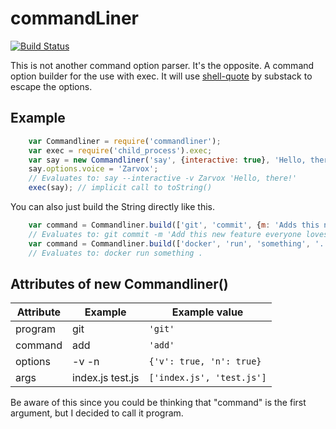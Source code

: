 # commandLiner

[![Build Status](https://travis-ci.org/finnp/commandLiner.svg?branch=master)](https://travis-ci.org/finnp/commandLiner)

This is not another command option parser. It's the opposite. A command option builder for the use with exec. It will use
[shell-quote](https://github.com/substack/node-shell-quote) by substack to escape the options. 

## Example

```javascript
	var Commandliner = require('commandliner');
	var exec = require('child_process').exec;
	var say = new Commandliner('say', {interactive: true}, 'Hello, there!');
	say.options.voice = 'Zarvox';
	// Evaluates to: say --interactive -v Zarvox 'Hello, there!'
	exec(say); // implicit call to toString()
```

You can also just build the String directly like this.

```javascript
    var command = Commandliner.build(['git', 'commit', {m: 'Adds this new feature everyone loves'}]);
    // Evaluates to: git commit -m 'Add this new feature everyone loves'
    var command = Commandliner.build(['docker', 'run', 'something', '.']);
    // Evaluates to: docker run something .
```

## Attributes of new Commandliner()

| Attribute  |  Example |  Example value
| ------ | ------- | ------
| program | git   | `'git'`
| command | add | `'add'`
| options | -v -n | `{'v': true, 'n': true}`
| args | index.js test.js | `['index.js', 'test.js']`

Be aware of this since you could be thinking that "command" 
is the first argument, but I decided to call it program.